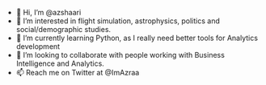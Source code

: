 - 👋 Hi, I’m @azshaari
- 👀 I’m interested in flight simulation, astrophysics, politics and social/demographic studies.
- 🌱 I’m currently learning Python, as I really need better tools for Analytics development
- 💞️ I’m looking to collaborate with people working with Business Intelligence and Analytics.
- 📫 Reach me on Twitter at @ImAzraa
